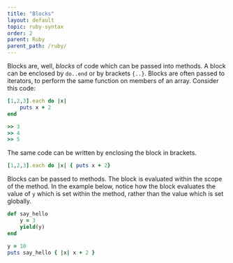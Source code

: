 ```yaml
---
title: "Blocks"
layout: default
topic: ruby-syntax
order: 2
parent: Ruby
parent_path: /ruby/
---
```

Blocks are, well, *blocks* of code which can be passed into methods. A block can be enclosed by `do..end` or by brackets `{..}`. Blocks are often passed to iterators, to perform the same function on members of an array. Consider this code:
```ruby
[1,2,3].each do |x|
    puts x + 2
end

>> 3
>> 4
>> 5
``` 

The same code can be written by enclosing the block in brackets.
```ruby
[1,2,3].each do |x| { puts x + 2}
```

Blocks can be passed to methods. The block is evaluated within the scope of the method. In the example below, notice how the block evaluates the value of `y` which is set within the method, rather than the value which is set globally.

```ruby
def say_hello
    y = 3
    yield(y)
end

y = 10
puts say_hello { |x| x + 2 }
```